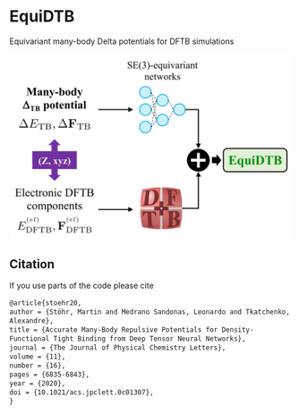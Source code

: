 # EquiDTB
Equivariant many-body Delta potentials for DFTB simulations

![ML-assisted DFTB approach](images/scheme.png)

## Citation
If you use parts of the code please cite
```
@article{stoehr20,
author = {Stöhr, Martin and Medrano Sandonas, Leonardo and Tkatchenko, Alexandre},
title = {Accurate Many-Body Repulsive Potentials for Density-Functional Tight Binding from Deep Tensor Neural Networks},
journal = {The Journal of Physical Chemistry Letters},
volume = {11},
number = {16},
pages = {6835-6843},
year = {2020},
doi = {10.1021/acs.jpclett.0c01307},
}
